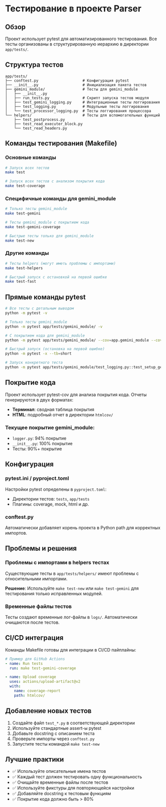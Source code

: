 # Тестирование в проекте Parser

## Обзор

Проект использует pytest для автоматизированного тестирования. Все тесты организованы в структурированную иерархию в директории `app/tests/`.

## Структура тестов

```
app/tests/
├── conftest.py                    # Конфигурация pytest
├── __init__.py                    # Инициализация пакета тестов
├── gemini_module/                 # Тесты для gemini_module
│   ├── __init__.py
│   ├── run_tests.py               # Скрипт запуска тестов модуля
│   ├── test_gemini_logging.py     # Интеграционные тесты логгирования
│   ├── test_logging.py            # Модульные тесты логгирования
│   └── test_processor_logging.py  # Тесты логгирования процессора
└── helpers/                       # Тесты для вспомогательных функций
    ├── test_postprocess.py
    ├── test_read_executer_block.py
    └── test_read_headers.py
```

## Команды тестирования (Makefile)

### Основные команды

```bash
# Запуск всех тестов
make test

# Запуск всех тестов с анализом покрытия кода
make test-coverage
```

### Специфичные команды для gemini_module

```bash
# Только тесты gemini_module
make test-gemini

# Тесты gemini_module с покрытием кода
make test-gemini-coverage

# Быстрые тесты только для gemini_module
make test-new
```

### Другие команды

```bash
# Тесты helpers (могут иметь проблемы с импортами)
make test-helpers

# Быстрый запуск с остановкой на первой ошибке
make test-fast
```

## Прямые команды pytest

```bash
# Все тесты с детальным выводом
python -m pytest -v

# Только тесты gemini_module
python -m pytest app/tests/gemini_module/ -v

# С покрытием кода для gemini_module
python -m pytest app/tests/gemini_module/ --cov=app.gemini_module --cov-report=html -v

# Быстрый запуск (остановка на первой ошибке)
python -m pytest -x --tb=short

# Запуск конкретного теста
python -m pytest app/tests/gemini_module/test_logging.py::test_setup_gemini_logger -v
```

## Покрытие кода

Проект использует pytest-cov для анализа покрытия кода. Отчеты генерируются в двух форматах:

- **Терминал**: сводная таблица покрытия
- **HTML**: подробный отчет в директории `htmlcov/`

### Текущее покрытие gemini_module:

- `logger.py`: 94% покрытие
- `__init__.py`: 100% покрытие
- Тесты: 90%+ покрытие

## Конфигурация

### pytest.ini / pyproject.toml

Настройки pytest определены в `pyproject.toml`:

- Директории тестов: `tests`, `app/tests`
- Плагины: coverage, mock, html и др.

### conftest.py

Автоматически добавляет корень проекта в Python path для корректных импортов.

## Проблемы и решения

### Проблемы с импортами в helpers тестах

Существующие тесты в `app/tests/helpers/` имеют проблемы с относительными импортами.

**Решение**: Используйте `make test-new` или `make test-gemini` для тестирования только исправленных модулей.

### Временные файлы тестов

Тесты создают временные лог-файлы в `logs/`. Автоматически очищаются после тестов.

## CI/CD интеграция

Команды Makefile готовы для интеграции в CI/CD пайплайны:

```yaml
# Пример для GitHub Actions
- name: Run tests
  run: make test-gemini-coverage

- name: Upload coverage
  uses: actions/upload-artifact@v2
  with:
    name: coverage-report
    path: htmlcov/
```

## Добавление новых тестов

1. Создайте файл `test_*.py` в соответствующей директории
2. Используйте стандартные assert-ы pytest
3. Добавьте docstring с описанием теста
4. Проверьте импорты через `conftest.py`
5. Запустите тесты командой `make test-new`

## Лучшие практики

- ✅ Используйте описательные имена тестов
- ✅ Каждый тест должен тестировать одну функциональность
- ✅ Очищайте временные файлы после тестов
- ✅ Используйте фикстуры для повторяющейся настройки
- ✅ Добавляйте docstring к тестовым функциям
- ✅ Покрытие кода должно быть > 80%
